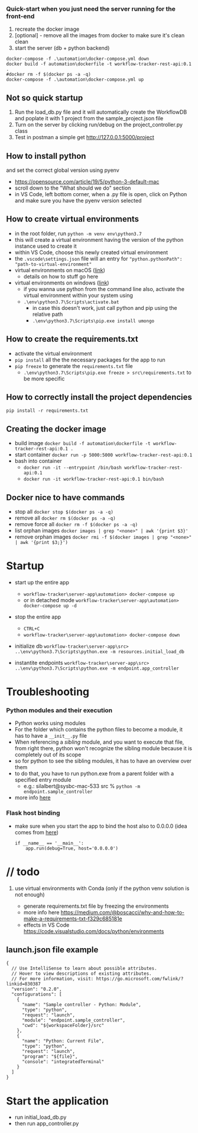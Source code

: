 ### Quick-start when you just need the server running for the front-end
1. recreate the docker image
2. [optional] - remove all the images from docker to make sure it's clean clean
3. start the server (db + python backend)

```
docker-compose -f .\automation\docker-compose.yml down
docker build -f automation\dockerfile -t workflow-tracker-rest-api:0.1 .
#docker rm -f $(docker ps -a -q)
docker-compose -f .\automation\docker-compose.yml up
```

## Not so quick startup

1. Run the load_db.py file and it will automatically create the WorkflowDB and poplate it with 1 project from the sample_project.json file
2. Turn on the server by clicking run/debug on the project_controller.py class
3. Test in postman a simple get http://127.0.0.1:5000/project


## How to install python

and set the correct global version using pyenv

- https://opensource.com/article/19/5/python-3-default-mac
- scroll down to the "What should we do" section
- in VS Code, left bottom corner, when a .py file is open, click on Python and make sure you have the pyenv version selected

## How to create virtual environments

- in the root folder, run `python -m venv env\python3.7`
- this will create a virtual environment having the version of the python instance used to create it
- within VS Code, choose this newly created virtual environment
- the `.vscode\settings.json` file will an entry for `"python.pythonPath": "path-to-virtual-environment"`
- virtual environments on macOS ([link]())
  - details on how to stuff go here
- virtual environments on windows ([link](https://www.techcoil.com/blog/how-to-create-a-python-3-virtual-environment-in-windows-10/))
  - if you wanna use python from the command line also, activate the virtual environment within your system using
  - `.\env\python3.7\Scripts\activate.bat`
    - in case this doesn't work, just call python and pip using the relative path
    - `.\env\python3.7\Scripts\pip.exe install umongo`

## How to create the requirements.txt

- activate the virtual environment
- `pip install` all the the necessary packages for the app to run
- `pip freeze` to generate the `requirements.txt` file
  - `.\env\python3.7\Scripts\pip.exe freeze > src\requirements.txt` to be more specific

## How to correctly install the project dependencies

`pip install -r requirements.txt`

## Creating the docker image

- build image `docker build -f automation\dockerfile -t workflow-tracker-rest-api:0.1 .`
- start container `docker run -p 5000:5000 workflow-tracker-rest-api:0.1`
- bash into container
  - `docker run -it --entrypoint /bin/bash workflow-tracker-rest-api:0.1`
  - `docker run -it workflow-tracker-rest-api:0.1 bin/bash`


## Docker nice to have commands

- stop all `docker stop $(docker ps -a -q)`
- remove all `docker rm $(docker ps -a -q)`
- remove force all `docker rm -f $(docker ps -a -q)`
- list orphan images `docker images | grep "<none>" | awk '{print $3}'`
- remove orphan images `docker rmi -f $(docker images | grep "<none>" | awk '{print $3;}')`

# Startup

- start up the entire app
  - `workflow-tracker\server-app\automation> docker-compose up`
  - or in detached mode `workflow-tracker\server-app\automation> docker-compose up -d`
- stop the entire app
  - `CTRL+C`
  - `workflow-tracker\server-app\automation> docker-compose down`
  
- initialize db `workflow-tracker\server-app\src> ..\env\python3.7\Scripts\python.exe -m resources.initial_load_db`
- instantite endpoints `workflow-tracker\server-app\src> ..\env\python3.7\Scripts\python.exe -m endpoint.app_controller`

# Troubleshooting

### Python modules and their execution

- Python works using modules
- For the folder which contains the python files to become a module, it has to have a `__init__.py` file
- When referencing a _sibling_ module, and you want to execute that file, from right there, python won't recognize the sibling module because it is completely out of its scope
- so for python to see the sibling modules, it has to have an overview over them
- to do that, you have to run python.exe from a parent folder with a specified entry module
  - e.g.: silalbert@sysbc-mac-533 src % `python -m endpoint.sample_controller`
- more info [here](https://stackoverflow.com/a/23542795)

### Flask host binding

- make sure when you start the app to bind the host also to 0.0.0.0 (idea comes from [here](https://stackoverflow.com/questions/30323224/deploying-a-minimal-flask-app-in-docker-server-connection-issues))
  ```
  if __name__ == '__main__':
      app.run(debug=True, host='0.0.0.0')
  ```

# // todo

1. use virtual environments with Conda (only if the python venv solution is not enough)

   - generate requirements.txt file by freezing the environments
   - more info here https://medium.com/@boscacci/why-and-how-to-make-a-requirements-txt-f329c685181e
   - effects in VS Code https://code.visualstudio.com/docs/python/environments

## launch.json file example

```
{
  // Use IntelliSense to learn about possible attributes.
  // Hover to view descriptions of existing attributes.
  // For more information, visit: https://go.microsoft.com/fwlink/?linkid=830387
  "version": "0.2.0",
  "configurations": [
    {
      "name": "Sample controller - Python: Module",
      "type": "python",
      "request": "launch",
      "module": "endpoint.sample_controller",
      "cwd": "${workspaceFolder}/src"
    },
    {
      "name": "Python: Current File",
      "type": "python",
      "request": "launch",
      "program": "${file}",
      "console": "integratedTerminal"
    }
  ]
}
```

# Start the application

- run initial_load_db.py
- then run app_controller.py
